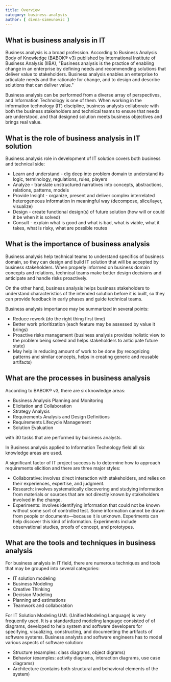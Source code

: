 ```yaml
---
title: Overview
category: business-analysis
author: [ divna-simeunovic ]
---
```



## What is business analysis in IT

Business analysis is a broad profession. According to Business Analysis Body of Knowledge (BABOK® v3) published by International Institute of Business Analysis (IIBA), "Business analysis is the practice of enabling change in an enterprise by defining needs and recommending solutions that deliver value to stakeholders. Business analysis enables an enterprise to articulate needs and the rationale for change, and to design and describe solutions that can deliver value." 

Business analysis can be performed from a diverse array of perspectives, and Information Technology is one of them. When working in the information technology (IT) discipline, business analysts collaborate with both the business stakeholders and technical teams to ensure that needs are understood, and that designed solution meets business objectives and brings real value.
 
## What is the role of business analysis in IT solution
 
Business analysis role in development of IT solution covers both business and technical side:
* Learn and understand - dig deep into problem domain to understand its logic, terminology, regulations, rules, players
* Analyze - translate unstructured narratives into concepts, abstractions, relations, patterns, models
* Provide Insight - organize, present and deliver complex interrelated heterogeneous information in meaningful way (decompose, slice/layer, visualize)
* Design - create functional design(s) of future solution (how will or could it be when it is solved)
* Consult - explain what is good and what is bad, what is viable, what it takes, what is risky, what are possible routes
 
## What is the importance of business analysis

Business analysis help technical teams to understand specifics of business domain, so they can design and build IT solution that will be accepted by business stakeholders. When properly informed on business domain concepts and relations, technical teams make better design decisions and anticipate and handle risks proactively.

On the other hand, business analysis helps business stakeholders to understand characteristics of the intended solution before it is built, so they can provide feedback in early phases and guide technical teams.

Business analysis importance may be summarized in several points:
* Reduce rework (do the right thing first time)
* Better work prioritization (each feature may be assessed by value it brings)
* Proactive risks management (business analysis provides holistic view to the problem being solved and helps stakeholders to anticipate future state)
* May help in reducing amount of work to be done (by recognizing patterns and similar concepts, helps in creating generic and reusable artifacts)

## What are the processes in business analysis

According to BABOK® v3, there are six knowledge areas:

* Business Analysis Planning and Monitoring
* Elicitation and Collaboration
* Strategy Analysis
* Requirements Analysis and Design Definitions
* Requirements Lifecycle Management
* Solution Evaluation

with 30 tasks that are performed by buisiness analysts.

In Business analysis applied to Information Technology field all six knowledge areas are used.

A significant factor of IT project success is to determine how to approach requirements elicition and there are three major styles:
* Collaborative: involves direct interaction with stakeholders, and relies on their experiences, expertise, and judgment.
* Research: involves systematically discovering and studying information from materials or sources that are not directly known by stakeholders involved in the change. 
* Experiments: involves identifying information that could not be known without some sort of controlled test. Some information cannot be drawn from people or documents—because it is unknown. Experiments can help discover this kind of information. Experiments include observational studies, proofs of concept, and prototypes. 

## What are the tools and techniques in business analysis

For business analysis in IT field, there are numerous techniques and tools that may be grouped into several categories:
* IT solution modeling 
* Business Modeling 
* Creative Thinking
* Decision Modeling
* Planning and estimations
* Teamwork and collaboration

For IT Solution Modeling UML (Unified Modeling Language) is very frequently used. It is a standardized modeling language consisted of of diagrams, developed to help system and software developers for specifying, visualizing, constructing, and documenting the artifacts of software systems.
Business analysts and software engineers has to model various aspects of software solution: 
* Structure (examples: class diagrams, object digrams)
* Behavior (examples: activity diagrams, interaction diagrams, use case diagrams)
* Architecture (contains both structural and behavioral elements of the system)
